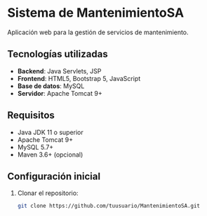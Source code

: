 # Sistema de MantenimientoSA

Aplicación web para la gestión de servicios de mantenimiento.

## Tecnologías utilizadas
- **Backend**: Java Servlets, JSP
- **Frontend**: HTML5, Bootstrap 5, JavaScript
- **Base de datos**: MySQL
- **Servidor**: Apache Tomcat 9+

##  Requisitos
- Java JDK 11 o superior
- Apache Tomcat 9+
- MySQL 5.7+
- Maven 3.6+ (opcional)

## Configuración inicial
1. Clonar el repositorio:
   ```bash
   git clone https://github.com/tuusuario/MantenimientoSA.git
